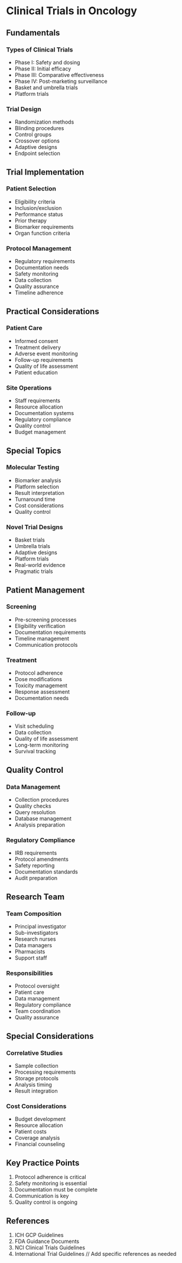 # Clinical Trials in Oncology

## Fundamentals

### Types of Clinical Trials
- Phase I: Safety and dosing
- Phase II: Initial efficacy
- Phase III: Comparative effectiveness
- Phase IV: Post-marketing surveillance
- Basket and umbrella trials
- Platform trials

### Trial Design
- Randomization methods
- Blinding procedures
- Control groups
- Crossover options
- Adaptive designs
- Endpoint selection

## Trial Implementation

### Patient Selection
- Eligibility criteria
- Inclusion/exclusion
- Performance status
- Prior therapy
- Biomarker requirements
- Organ function criteria

### Protocol Management
- Regulatory requirements
- Documentation needs
- Safety monitoring
- Data collection
- Quality assurance
- Timeline adherence

## Practical Considerations

### Patient Care
- Informed consent
- Treatment delivery
- Adverse event monitoring
- Follow-up requirements
- Quality of life assessment
- Patient education

### Site Operations
- Staff requirements
- Resource allocation
- Documentation systems
- Regulatory compliance
- Quality control
- Budget management

## Special Topics

### Molecular Testing
- Biomarker analysis
- Platform selection
- Result interpretation
- Turnaround time
- Cost considerations
- Quality control

### Novel Trial Designs
- Basket trials
- Umbrella trials
- Adaptive designs
- Platform trials
- Real-world evidence
- Pragmatic trials

## Patient Management

### Screening
- Pre-screening processes
- Eligibility verification
- Documentation requirements
- Timeline management
- Communication protocols

### Treatment
- Protocol adherence
- Dose modifications
- Toxicity management
- Response assessment
- Documentation needs

### Follow-up
- Visit scheduling
- Data collection
- Quality of life assessment
- Long-term monitoring
- Survival tracking

## Quality Control

### Data Management
- Collection procedures
- Quality checks
- Query resolution
- Database management
- Analysis preparation

### Regulatory Compliance
- IRB requirements
- Protocol amendments
- Safety reporting
- Documentation standards
- Audit preparation

## Research Team

### Team Composition
- Principal investigator
- Sub-investigators
- Research nurses
- Data managers
- Pharmacists
- Support staff

### Responsibilities
- Protocol oversight
- Patient care
- Data management
- Regulatory compliance
- Team coordination
- Quality assurance

## Special Considerations

### Correlative Studies
- Sample collection
- Processing requirements
- Storage protocols
- Analysis timing
- Result integration

### Cost Considerations
- Budget development
- Resource allocation
- Patient costs
- Coverage analysis
- Financial counseling

## Key Practice Points
1. Protocol adherence is critical
2. Safety monitoring is essential
3. Documentation must be complete
4. Communication is key
5. Quality control is ongoing

## References
1. ICH GCP Guidelines
2. FDA Guidance Documents
3. NCI Clinical Trials Guidelines
4. International Trial Guidelines
// Add specific references as needed
